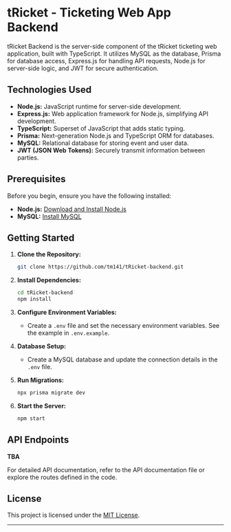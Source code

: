 # tRicket - Ticketing Web App Backend

tRicket Backend is the server-side component of the tRicket ticketing web application, built with TypeScript. It utilizes MySQL as the database, Prisma for database access, Express.js for handling API requests, Node.js for server-side logic, and JWT for secure authentication.

## Technologies Used

- **Node.js:** JavaScript runtime for server-side development.
- **Express.js:** Web application framework for Node.js, simplifying API development.
- **TypeScript:** Superset of JavaScript that adds static typing.
- **Prisma:** Next-generation Node.js and TypeScript ORM for databases.
- **MySQL:** Relational database for storing event and user data.
- **JWT (JSON Web Tokens):** Securely transmit information between parties.

## Prerequisites

Before you begin, ensure you have the following installed:

- **Node.js:** [Download and Install Node.js](https://nodejs.org/)
- **MySQL:** [Install MySQL](https://dev.mysql.com/downloads/)

## Getting Started

1. **Clone the Repository:**
   ```bash
   git clone https://github.com/tm141/tRicket-backend.git
   ```

2. **Install Dependencies:**
   ```bash
   cd tRicket-backend
   npm install
   ```

3. **Configure Environment Variables:**
   - Create a `.env` file and set the necessary environment variables. See the example in `.env.example`.

4. **Database Setup:**
   - Create a MySQL database and update the connection details in the `.env` file.

5. **Run Migrations:**
   ```bash
   npx prisma migrate dev
   ```

6. **Start the Server:**
   ```bash
   npm start
   ```

## API Endpoints
**TBA**
<!-- 
- **POST /api/events:** Create a new event.
- **GET /api/events:** Get a list of all events.
- **GET /api/events/:eventId:** Get details of a specific event.
- **POST /api/auth/register:** Register a new user.
- **POST /api/auth/login:** Authenticate and log in a user.
- **POST /api/bookings/:eventId:** Book tickets for a specific event.
- **GET /api/bookings:** Get a list of all bookings for a user.
-->

For detailed API documentation, refer to the API documentation file or explore the routes defined in the code.

## License

This project is licensed under the [MIT License](LICENSE).

---